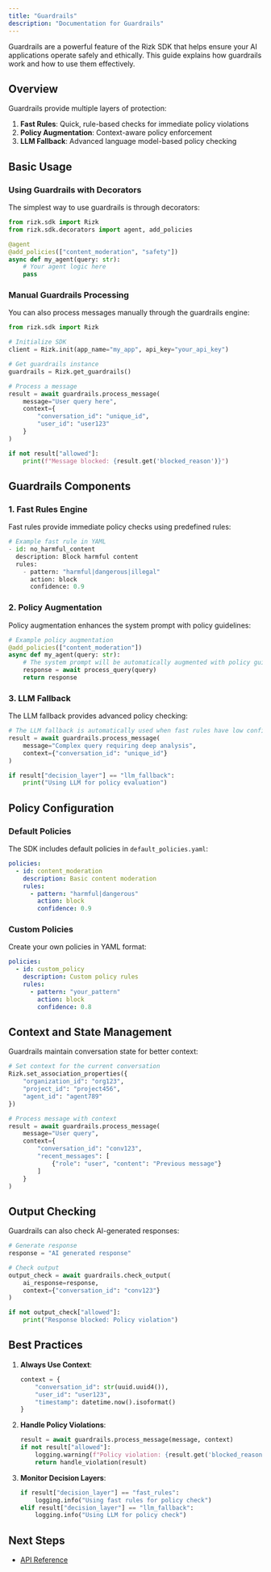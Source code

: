```yaml
---
title: "Guardrails"
description: "Documentation for Guardrails"
---
```


Guardrails are a powerful feature of the Rizk SDK that helps ensure your AI applications operate safely and ethically. This guide explains how guardrails work and how to use them effectively.

## Overview

Guardrails provide multiple layers of protection:

1. **Fast Rules**: Quick, rule-based checks for immediate policy violations
2. **Policy Augmentation**: Context-aware policy enforcement
3. **LLM Fallback**: Advanced language model-based policy checking

## Basic Usage

### Using Guardrails with Decorators

The simplest way to use guardrails is through decorators:

```python
from rizk.sdk import Rizk
from rizk.sdk.decorators import agent, add_policies

@agent
@add_policies(["content_moderation", "safety"])
async def my_agent(query: str):
    # Your agent logic here
    pass
```

### Manual Guardrails Processing

You can also process messages manually through the guardrails engine:

```python
from rizk.sdk import Rizk

# Initialize SDK
client = Rizk.init(app_name="my_app", api_key="your_api_key")

# Get guardrails instance
guardrails = Rizk.get_guardrails()

# Process a message
result = await guardrails.process_message(
    message="User query here",
    context={
        "conversation_id": "unique_id",
        "user_id": "user123"
    }
)

if not result["allowed"]:
    print(f"Message blocked: {result.get('blocked_reason')}")
```

## Guardrails Components

### 1. Fast Rules Engine

Fast rules provide immediate policy checks using predefined rules:

```python
# Example fast rule in YAML
- id: no_harmful_content
  description: Block harmful content
  rules:
    - pattern: "harmful|dangerous|illegal"
      action: block
      confidence: 0.9
```

### 2. Policy Augmentation

Policy augmentation enhances the system prompt with policy guidelines:

```python
# Example policy augmentation
@add_policies(["content_moderation"])
async def my_agent(query: str):
    # The system prompt will be automatically augmented with policy guidelines
    response = await process_query(query)
    return response
```

### 3. LLM Fallback

The LLM fallback provides advanced policy checking:

```python
# The LLM fallback is automatically used when fast rules have low confidence
result = await guardrails.process_message(
    message="Complex query requiring deep analysis",
    context={"conversation_id": "unique_id"}
)

if result["decision_layer"] == "llm_fallback":
    print("Using LLM for policy evaluation")
```

## Policy Configuration

### Default Policies

The SDK includes default policies in `default_policies.yaml`:

```yaml
policies:
  - id: content_moderation
    description: Basic content moderation
    rules:
      - pattern: "harmful|dangerous"
        action: block
        confidence: 0.9
```

### Custom Policies

Create your own policies in YAML format:

```yaml
policies:
  - id: custom_policy
    description: Custom policy rules
    rules:
      - pattern: "your_pattern"
        action: block
        confidence: 0.8
```

## Context and State Management

Guardrails maintain conversation state for better context:

```python
# Set context for the current conversation
Rizk.set_association_properties({
    "organization_id": "org123",
    "project_id": "project456",
    "agent_id": "agent789"
})

# Process message with context
result = await guardrails.process_message(
    message="User query",
    context={
        "conversation_id": "conv123",
        "recent_messages": [
            {"role": "user", "content": "Previous message"}
        ]
    }
)
```

## Output Checking

Guardrails can also check AI-generated responses:

```python
# Generate response
response = "AI generated response"

# Check output
output_check = await guardrails.check_output(
    ai_response=response,
    context={"conversation_id": "conv123"}
)

if not output_check["allowed"]:
    print("Response blocked: Policy violation")
```

## Best Practices

1. **Always Use Context**:
   ```python
   context = {
       "conversation_id": str(uuid.uuid4()),
       "user_id": "user123",
       "timestamp": datetime.now().isoformat()
   }
   ```

2. **Handle Policy Violations**:
   ```python
   result = await guardrails.process_message(message, context)
   if not result["allowed"]:
       logging.warning(f"Policy violation: {result.get('blocked_reason')}")
       return handle_violation(result)
   ```

3. **Monitor Decision Layers**:
   ```python
   if result["decision_layer"] == "fast_rules":
       logging.info("Using fast rules for policy check")
   elif result["decision_layer"] == "llm_fallback":
       logging.info("Using LLM for policy check")
   ```

## Next Steps

<!-- - [Policy Management Guide](../guides/policy-management) -->
<!-- - [Advanced Guardrails Examples](../examples/advanced-guardrails)
- [Custom Policies Guide](../examples/custom-policies) -->
- [API Reference](../api/guardrails-engine)